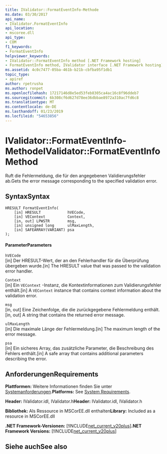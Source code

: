 ```yaml
---
title: IValidator::FormatEventInfo-Methode
ms.date: 03/30/2017
api_name:
- IValidator.FormatEventInfo
api_location:
- mscoree.dll
api_type:
- COM
f1_keywords:
- FormatEventInfo
helpviewer_keywords:
- IValidator::FormatEventInfo method [.NET Framework hosting]
- FormatEventInfo method, IValidator interface [.NET Framework hosting]
ms.assetid: 4c0c7477-05ba-461b-b21b-cbfba95f1db1
topic_type:
- apiref
author: rpetrusha
ms.author: ronpet
ms.openlocfilehash: 17217146d8e5ed53feb8305ca4ac16c8f96ddeb7
ms.sourcegitcommit: 6b308cf6d627d78ee36dbbae8972a310ac7fd6c8
ms.translationtype: MT
ms.contentlocale: de-DE
ms.lasthandoff: 01/23/2019
ms.locfileid: "54653856"
---
```

# <a name="ivalidatorformateventinfo-method"></a><span data-ttu-id="592f2-102">IValidator::FormatEventInfo-Methode</span><span class="sxs-lookup"><span data-stu-id="592f2-102">IValidator::FormatEventInfo Method</span></span>
<span data-ttu-id="592f2-103">Ruft die Fehlermeldung, die für den angegebenen Validierungsfehler ab.</span><span class="sxs-lookup"><span data-stu-id="592f2-103">Gets the error message corresponding to the specified validation error.</span></span>  
  
## <a name="syntax"></a><span data-ttu-id="592f2-104">Syntax</span><span class="sxs-lookup"><span data-stu-id="592f2-104">Syntax</span></span>  
  
```  
HRESULT FormatEventInfo(  
    [in] HRESULT            hVECode,  
    [in] VEContext          Context,  
    [in, out] LPWSTR        msg,  
    [in] unsigned long      ulMaxLength,  
    [in] SAFEARRAY(VARIANT) psa  
);  
```  
  
#### <a name="parameters"></a><span data-ttu-id="592f2-105">Parameter</span><span class="sxs-lookup"><span data-stu-id="592f2-105">Parameters</span></span>  
 `hVECode`  
 <span data-ttu-id="592f2-106">[in] Der HRESULT-Wert, der an den Fehlerhandler für die Überprüfung übergeben wurde.</span><span class="sxs-lookup"><span data-stu-id="592f2-106">[in] The HRESULT value that was passed to the validation error handler.</span></span>  
  
 `Context`  
 <span data-ttu-id="592f2-107">[in] Ein `VEContext` -Instanz, die Kontextinformationen zum Validierungsfehler enthält.</span><span class="sxs-lookup"><span data-stu-id="592f2-107">[in] A `VEContext` instance that contains context information about the validation error.</span></span>  
  
 `msg`  
 <span data-ttu-id="592f2-108">[in, out] Eine Zeichenfolge, die die zurückgegebene Fehlermeldung enthält.</span><span class="sxs-lookup"><span data-stu-id="592f2-108">[in, out] A string that contains the returned error message.</span></span>  
  
 `ulMaxLength`  
 <span data-ttu-id="592f2-109">[in] Die maximale Länge der Fehlermeldung.</span><span class="sxs-lookup"><span data-stu-id="592f2-109">[in] The maximum length of the error message.</span></span>  
  
 `psa`  
 <span data-ttu-id="592f2-110">[in] Ein sicheres Array, das zusätzliche Parameter, die Beschreibung des Fehlers enthält.</span><span class="sxs-lookup"><span data-stu-id="592f2-110">[in] A safe array that contains additional parameters describing the error.</span></span>  
  
## <a name="requirements"></a><span data-ttu-id="592f2-111">Anforderungen</span><span class="sxs-lookup"><span data-stu-id="592f2-111">Requirements</span></span>  
 <span data-ttu-id="592f2-112">**Plattformen:** Weitere Informationen finden Sie unter [Systemanforderungen](../../../../docs/framework/get-started/system-requirements.md).</span><span class="sxs-lookup"><span data-stu-id="592f2-112">**Platforms:** See [System Requirements](../../../../docs/framework/get-started/system-requirements.md).</span></span>  
  
 <span data-ttu-id="592f2-113">**Header:** IValidator.idl, IValidator.h</span><span class="sxs-lookup"><span data-stu-id="592f2-113">**Header:** IValidator.idl, IValidator.h</span></span>  
  
 <span data-ttu-id="592f2-114">**Bibliothek:** Als Ressource in MSCorEE.dll enthalten</span><span class="sxs-lookup"><span data-stu-id="592f2-114">**Library:** Included as a resource in MSCorEE.dll</span></span>  
  
 <span data-ttu-id="592f2-115">**.NET Framework-Versionen:** [!INCLUDE[net_current_v20plus](../../../../includes/net-current-v20plus-md.md)]</span><span class="sxs-lookup"><span data-stu-id="592f2-115">**.NET Framework Versions:** [!INCLUDE[net_current_v20plus](../../../../includes/net-current-v20plus-md.md)]</span></span>  
  
## <a name="see-also"></a><span data-ttu-id="592f2-116">Siehe auch</span><span class="sxs-lookup"><span data-stu-id="592f2-116">See also</span></span>

